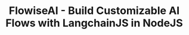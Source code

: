 ---
draft: false
title: "FlowiseAI - Build Customizable AI Flows with LangchainJS in NodeJS"
content:
  id: flowiseai
  name: FlowiseAI
  website: https://flowiseai.com/
  short_description: "FlowiseAI is an open-source visual tool that allows you to create personalized LLM (Large Language Model) flows effortlessly using LangchainJS, powered by NodeJS and TypeScript/JavaScript. Build intelligent AI-driven applications quickly and efficiently with FlowiseAI."
---